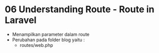 # 06 Understanding Route - Route in Laravel

- Menampilkan parameter dalam route
- Perubahan pada folder blog yaitu : 
    - routes/web.php